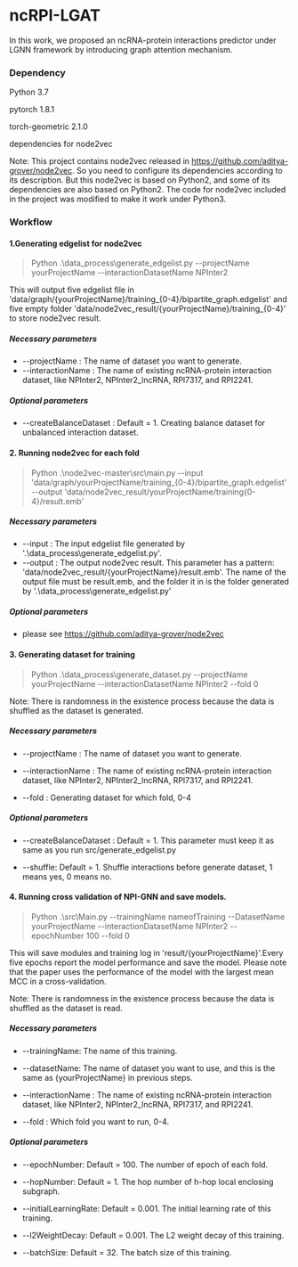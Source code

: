﻿# ncRPI-LGAT

In this work, we proposed an  ncRNA-protein interactions predictor under LGNN framework by introducing graph attention mechanism.

### Dependency

Python 3.7

pytorch 1.8.1

torch-geometric 2.1.0

dependencies for node2vec

Note: This project contains node2vec released in https://github.com/aditya-grover/node2vec. So you need to configure its dependencies according to its description. But this node2vec is based on Python2, and some of its dependencies are also based on Python2. The code for node2vec included in the project was modified to make it work under Python3.

### Workflow

#### 1.Generating edgelist for node2vec

> Python .\data\_process\generate\_edgelist.py --projectName yourProjectName --interactionDatasetName NPInter2

This will output five edgelist file in 'data/graph/{yourProjectName}/training\_{0-4}/bipartite\_graph.edgelist' and five empty folder 'data/node2vec\_result/{yourProjectName}/training\_{0-4}' to store node2vec result.

##### Necessary parameters

*  --projectName : The name of dataset you want to generate.
*  --interactionName : The name of existing ncRNA-protein interaction dataset, like NPInter2, NPInter2\_lncRNA, RPI7317, and RPI2241.

##### Optional parameters

* --createBalanceDataset : Default = 1. Creating balance dataset for unbalanced interaction dataset.

#### 2. Running node2vec for each fold

> Python .\node2vec-master\src\main.py --input 'data/graph/yourProjectName/training\_{0-4}/bipartite\_graph.edgelist' --output 'data/node2vec\_result/yourProjectName/training{0-4}/result.emb'

##### Necessary parameters

*  --input : The input edgelist file generated by '.\data\_process\generate\_edgelist.py'.
*  --output : The output node2vec result. This parameter has a pattern: 'data/node2vec\_result/{yourProjectName}/result.emb'. The name of the output file must be result.emb, and the folder it in is the folder generated by '.\data_process\generate_edgelist.py'

##### Optional parameters

* please see https://github.com/aditya-grover/node2vec

#### 3. Generating dataset for training

> Python .\data\_process\generate\_dataset.py --projectName yourProjectName --interactionDatasetName NPInter2 --fold 0

Note: There is randomness in the existence process because the data is shuffled as the dataset is generated.

##### Necessary parameters

* --projectName : The name of dataset you want to generate.

* --interactionName : The name of existing ncRNA-protein interaction dataset, like NPInter2, NPInter2\_lncRNA, RPI7317, and RPI2241.

* --fold : Generating dataset for which fold, 0-4

##### Optional parameters

* --createBalanceDataset : Default = 1. This parameter must keep it as same as you run src/generate\_edgelist.py

* --shuffle: Default = 1. Shuffle interactions before generate dataset, 1 means yes, 0 means no.

#### 4. Running cross validation of NPI-GNN and save models.

> Python .\src\Main.py --trainingName  nameofTraining --DatasetName  yourProjectName --interactionDatasetName NPInter2 --epochNumber 100 --fold 0

This will save modules and training log in 'result/{yourProjectName}'.Every five epochs report the model performance and save the model. Please note that the paper uses the performance of the model with the largest mean MCC in a cross-validation.

Note: There is randomness in the existence process because the data is shuffled as the dataset is read.


##### Necessary parameters

* --trainingName: The name of this training.

* --datasetName: The name of dataset you want to use, and this is the same as {yourProjectName} in previous steps.

* --interactionName : The name of existing ncRNA-protein interaction dataset, like NPInter2, NPInter2\_lncRNA, RPI7317, and RPI2241.

* --fold : Which fold you want to run, 0-4.

##### Optional parameters

* --epochNumber: Default = 100. The number of epoch of each fold.

* --hopNumber: Default = 1. The hop number of h-hop local enclosing subgraph.

* --initialLearningRate: Default = 0.001. The initial learning rate of this training.

* --l2WeightDecay: Default = 0.001. The L2 weight decay of this training.

* --batchSize: Default = 32. The batch size of this training.


